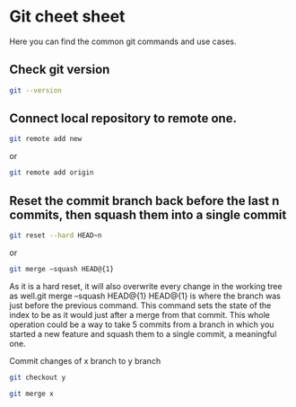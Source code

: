 # Git cheet sheet

Here you can find the common git commands and use cases.

## Check git version

```bash
git --version
```

## Connect local repository to remote one.

```bash
git remote add new
```
or
```bash
git remote add origin
```

##  Reset the commit branch back before the last n commits, then squash them into a single commit
```bash
git reset --hard HEAD~n
```
or
```bash
git merge –squash HEAD@{1}
```
As it is a hard reset, it will also overwrite every change in the working tree as well.git merge –squash HEAD@{1} HEAD@{1} is where the branch was just before the previous command. This command sets the state of the index to be as it would just after a merge from that commit. This whole operation could be a way to take 5 commits from a branch in which you started a new feature and squash them to a single commit, a meaningful one.

Commit changes of x branch to y branch
```bash
git checkout y
```
```bash
git merge x
```
